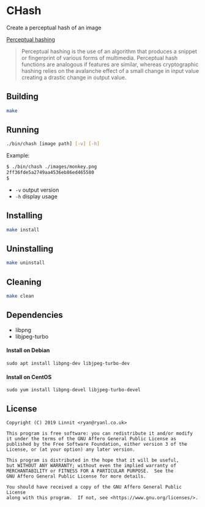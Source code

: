 
# CHash

Create a perceptual hash of an image

[Perceptual hashing](https://en.wikipedia.org/wiki/Perceptual_hashing)

> Perceptual hashing is the use of an algorithm that produces a snippet
> or fingerprint of various forms of multimedia. Perceptual hash
> functions are analogous if features are similar, whereas cryptographic
> hashing relies on the avalanche effect of a small change in input
> value creating a drastic change in output value.


## Building

```bash
make
```

## Running

```bash
./bin/chash [image path] [-v] [-h]
```

Example:

```bash
$ ./bin/chash ./images/monkey.png
2ff36fde5a2749aa4536eb86ed465580
$
```

 - `-v` output version
 - `-h` display usage

## Installing

```bash
make install
```

## Uninstalling

```bash
make uninstall
```

## Cleaning

```bash
make clean
```

## Dependencies

 - libpng
 - libjpeg-turbo

#### Install on Debian

```
sudo apt install libpng-dev libjpeg-turbo-dev
```

#### Install on CentOS

```
sudo yum install libpng-devel libjpeg-turbo-devel
```

## License

    Copyright (C) 2019 Linnit <ryan@ryanl.co.uk>

    This program is free software: you can redistribute it and/or modify
    it under the terms of the GNU Affero General Public License as
    published by the Free Software Foundation, either version 3 of the
    License, or (at your option) any later version.

    This program is distributed in the hope that it will be useful,
    but WITHOUT ANY WARRANTY; without even the implied warranty of
    MERCHANTABILITY or FITNESS FOR A PARTICULAR PURPOSE.  See the
    GNU Affero General Public License for more details.

    You should have received a copy of the GNU Affero General Public License
    along with this program.  If not, see <https://www.gnu.org/licenses/>.

